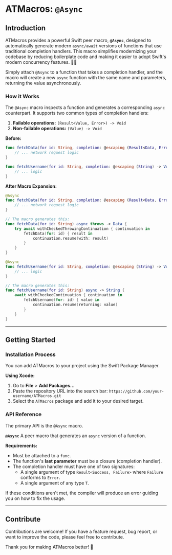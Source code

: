 # ATMacros: `@Async`

## Introduction

ATMacros provides a powerful Swift peer macro, **`@Async`**, designed to automatically generate modern `async/await` versions of functions that use traditional completion handlers. This macro simplifies modernizing your codebase by reducing boilerplate code and making it easier to adopt Swift's modern concurrency features. 🧑‍💻

Simply attach `@Async` to a function that takes a completion handler, and the macro will create a new `async` function with the same name and parameters, returning the value asynchronously.

### How it Works

The `@Async` macro inspects a function and generates a corresponding `async` counterpart. It supports two common types of completion handlers:

1.  **Failable operations:** `(Result<Value, Error>) -> Void`
2.  **Non-failable operations:** `(Value) -> Void`

**Before:**

```swift
func fetchData(for id: String, completion: @escaping (Result<Data, Error>) -> Void) {
    // ... network request logic
}

func fetchUsername(for id: String, completion: @escaping (String) -> Void) {
    // ... logic
}
```

**After Macro Expansion:**

```swift
@Async
func fetchData(for id: String, completion: @escaping (Result<Data, Error>) -> Void) {
    // ... network request logic
}

// The macro generates this:
func fetchData(for id: String) async throws -> Data {
    try await withCheckedThrowingContinuation { continuation in
        fetchData(for: id) { result in
            continuation.resume(with: result)
        }
    }
}

@Async
func fetchUsername(for id: String, completion: @escaping (String) -> Void) {
    // ... logic
}

// The macro generates this:
func fetchUsername(for id: String) async -> String {
    await withCheckedContinuation { continuation in
        fetchUsername(for: id) { value in
            continuation.resume(returning: value)
        }
    }
}
```

-----

## Getting Started

### Installation Process

You can add ATMacros to your project using the Swift Package Manager.

**Using Xcode:**

1.  Go to **File** \> **Add Packages...**
2.  Paste the repository URL into the search bar: `https://github.com/your-username/ATMacros.git`
3.  Select the `ATMacros` package and add it to your desired target.

### API Reference

The primary API is the `@Async` macro.

**`@Async`**
A peer macro that generates an `async` version of a function.

**Requirements:**

  * Must be attached to a `func`.
  * The function's **last parameter** must be a closure (completion handler).
  * The completion handler must have one of two signatures:
      * A single argument of type `Result<Success, Failure>` where `Failure` conforms to `Error`.
      * A single argument of any type `T`.

If these conditions aren't met, the compiler will produce an error guiding you on how to fix the usage.

-----

## Contribute

Contributions are welcome\! If you have a feature request, bug report, or want to improve the code, please feel free to contribute.

Thank you for making ATMacros better\! 🙌
